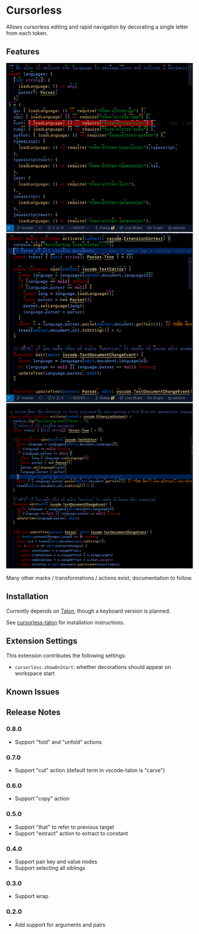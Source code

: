# Cursorless

Allows cursorless editing and rapid navigation by decorating a single letter
from each token.

## Features

![main-demo](images/main-demo.gif)
![demo-2](images/demo-2.gif)
![demo-3](images/demo-3.gif)

Many other marks / transformations / actions exist; documentation to follow.

## Installation

Currently depends on [Talon](https://talonvoice.com/), though a keyboard
version is planned.

See [cursorless-talon](https://github.com/pokey/cursorless-talon) for installation instructions.

## Extension Settings

This extension contributes the following settings:

* `cursorless.showOnStart`: whether decorations should appear on workspace start

## Known Issues

## Release Notes

### 0.8.0
- Support "fold" and "unfold" actions

### 0.7.0
- Support "cut" action (default term in vscode-talon is "carve")

### 0.6.0
- Support "copy" action

### 0.5.0
- Support "that" to refer to previous target
- Support "extract" action to extract to constant

### 0.4.0
- Support pair key and value nodes
- Support selecting all siblings

### 0.3.0
- Support wrap

### 0.2.0
- Add support for arguments and pairs
